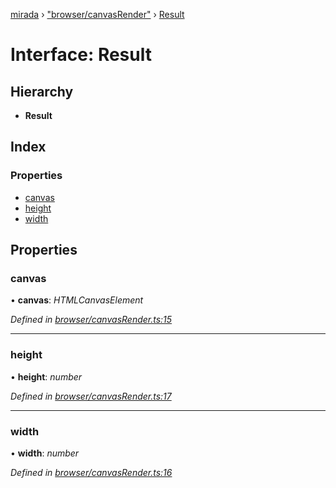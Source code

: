 [mirada](../README.md) › ["browser/canvasRender"](../modules/_browser_canvasrender_.md) › [Result](_browser_canvasrender_.result.md)

# Interface: Result


## Hierarchy

* **Result**

## Index

### Properties

* [canvas](_browser_canvasrender_.result.md#canvas)
* [height](_browser_canvasrender_.result.md#height)
* [width](_browser_canvasrender_.result.md#width)

## Properties

###  canvas

• **canvas**: *HTMLCanvasElement*

*Defined in [browser/canvasRender.ts:15](https://github.com/cancerberoSgx/mirada/blob/c8721d6/mirada/src/browser/canvasRender.ts#L15)*

___

###  height

• **height**: *number*

*Defined in [browser/canvasRender.ts:17](https://github.com/cancerberoSgx/mirada/blob/c8721d6/mirada/src/browser/canvasRender.ts#L17)*

___

###  width

• **width**: *number*

*Defined in [browser/canvasRender.ts:16](https://github.com/cancerberoSgx/mirada/blob/c8721d6/mirada/src/browser/canvasRender.ts#L16)*